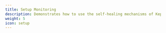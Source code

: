 ```yaml
---
title: Setup Monitoring
description: Demonstrates how to use the self-healing mechanisms of Keptn to self-heal a demo service, which runs into issues, by providing automated upscaling.
weight: 5
icon: setup
---
```

